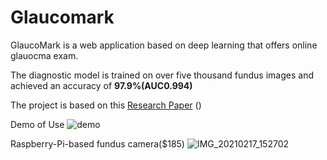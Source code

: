 # Glaucomark
GlaucoMark is a web application based on deep learning that offers online glauocma exam.

The diagnostic model is trained on over five thousand fundus images and achieved an accuracy of **97.9%(AUC0.994)**


The project is based on this [Research Paper](https://github.com/Lempickax/Glaucomark/files/7587396/Glaucomark.research.paper.pdf)
()

Demo of Use
![demo](https://user-images.githubusercontent.com/57343372/135970564-dd9fa4fe-51bd-4e5a-907c-8ffef754526a.gif)

Raspberry-Pi-based fundus camera($185)
![IMG_20210217_152702](https://user-images.githubusercontent.com/57343372/142380992-4a0ff55a-8dec-422c-82ee-1828dc6d9496.jpg)
